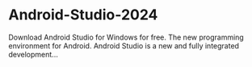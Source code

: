 # Android-Studio-2024
Download Android Studio for Windows for free. The new programming environment for Android. Android Studio is a new and fully integrated development...
